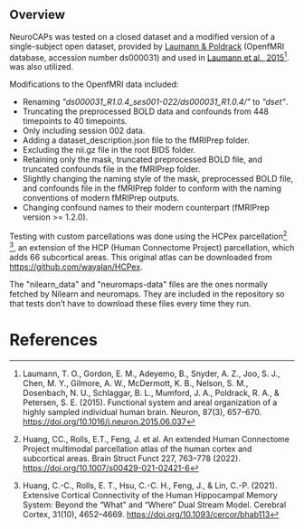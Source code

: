 ## Overview
NeuroCAPs was tested on a closed dataset and a modified version of a single-subject open dataset, provided by
[Laumann & Poldrack](https://openfmri.org/dataset/ds000031/) (OpenfMRI database, accession number ds000031) and used in
[Laumann et al., 2015](https://doi.org/10.1016/j.neuron.2015.06.037)[^1]. was also utilized.

Modifications to the OpenfMRI data included:

- Renaming *"ds000031_R1.0.4_ses001-022/ds000031_R1.0.4/"* to *"dset"*.
- Truncating the preprocessed BOLD data and confounds from 448 timepoints to 40 timepoints.
- Only including session 002 data.
- Adding a dataset_description.json file to the fMRIPrep folder.
- Excluding the nii.gz file in the root BIDS folder.
- Retaining only the mask, truncated preprocessed BOLD file, and truncated confounds file in the fMRIPrep folder.
- Slightly changing the naming style of the mask, preprocessed BOLD file, and confounds file in the fMRIPrep folder to
conform with the naming conventions of modern fMRIPrep outputs.
- Changing confound names to their modern counterpart (fMRIPrep version >= 1.2.0).

Testing with custom parcellations was done using the HCPex parcellation[^2] [^3], an extension of the HCP
(Human Connectome Project) parcellation, which adds 66 subcortical areas. This original atlas can be downloaded from
https://github.com/wayalan/HCPex.

The "nilearn_data" and "neuromaps-data" files are the ones normally fetched by Nilearn and neuromaps. They are included
in the repository so that tests don’t have to download these files every time they run.

# References
[^1]: Laumann, T. O., Gordon, E. M., Adeyemo, B., Snyder, A. Z., Joo, S. J., Chen, M. Y., Gilmore, A. W., McDermott, K. B., Nelson, S. M., Dosenbach, N. U., Schlaggar, B. L., Mumford, J. A., Poldrack, R. A., & Petersen, S. E. (2015). Functional system and areal organization of a highly sampled individual human brain. Neuron, 87(3), 657–670. https://doi.org/10.1016/j.neuron.2015.06.037

[^2]: Huang, CC., Rolls, E.T., Feng, J. et al. An extended Human Connectome Project multimodal parcellation atlas of the human cortex and subcortical areas. Brain Struct Funct 227, 763–778 (2022). https://doi.org/10.1007/s00429-021-02421-6

[^3]: Huang, C.-C., Rolls, E. T., Hsu, C.-C. H., Feng, J., & Lin, C.-P. (2021). Extensive Cortical Connectivity of the Human Hippocampal Memory System: Beyond the “What” and “Where” Dual Stream Model. Cerebral Cortex, 31(10), 4652–4669. https://doi.org/10.1093/cercor/bhab113

